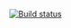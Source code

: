 [![Build status](https://ci.appveyor.com/api/projects/status/0kvd65db300o48qb?svg=true)](https://ci.appveyor.com/project/Artemova84/webtesthomework)
